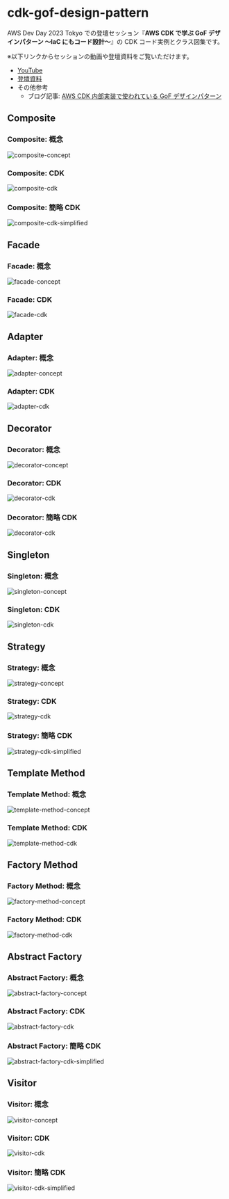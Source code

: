 # cdk-gof-design-pattern

AWS Dev Day 2023 Tokyo での登壇セッション『**AWS CDK で学ぶ GoF デザインパターン 〜IaC にもコード設計〜**』の CDK コード実例とクラス図集です。

※以下リンクからセッションの動画や登壇資料をご覧いただけます。

- [YouTube](https://www.youtube.com/watch?v=Gi0m08NuLJw)
- [登壇資料](https://speakerdeck.com/gotok365/aws-dev-day-cdk-gof-design-patterns)
- その他参考
  - ブログ記事: [AWS CDK 内部実装で使われている GoF デザインパターン](https://go-to-k.hatenablog.com/entry/aws-cdk-internal-gof-paterns)

## Composite

### Composite: 概念

![composite-concept](./drawio/composite/composite-concept.drawio.svg)

### Composite: CDK

![composite-cdk](./drawio/composite/composite-cdk.drawio.svg)

### Composite: 簡略 CDK

![composite-cdk-simplified](./drawio/composite/composite-cdk-simplified.drawio.svg)

## Facade

### Facade: 概念

![facade-concept](./drawio/facade/facade-concept.drawio.svg)

### Facade: CDK

![facade-cdk](./drawio/facade/facade-cdk.drawio.svg)

## Adapter

### Adapter: 概念

![adapter-concept](./drawio/adapter/adapter-concept.drawio.svg)

### Adapter: CDK

![adapter-cdk](./drawio/adapter/adapter-cdk.drawio.svg)

## Decorator

### Decorator: 概念

![decorator-concept](./drawio/decorator/decorator-concept.drawio.svg)

### Decorator: CDK

![decorator-cdk](./drawio/decorator/decorator-cdk.drawio.svg)

### Decorator: 簡略 CDK

![decorator-cdk](./drawio/decorator/decorator-cdk-simplified.drawio.svg)

## Singleton

### Singleton: 概念

![singleton-concept](./drawio/singleton/singleton-concept.drawio.svg)

### Singleton: CDK

![singleton-cdk](./drawio/singleton/singleton-cdk.drawio.svg)

## Strategy

### Strategy: 概念

![strategy-concept](./drawio/strategy/strategy-concept.drawio.svg)

### Strategy: CDK

![strategy-cdk](./drawio/strategy/strategy-cdk.drawio.svg)

### Strategy: 簡略 CDK

![strategy-cdk-simplified](./drawio/strategy/strategy-cdk-simplified.drawio.svg)

## Template Method

### Template Method: 概念

![template-method-concept](./drawio/template-method/template-method-concept.drawio.svg)

### Template Method: CDK

![template-method-cdk](./drawio/template-method/template-method-cdk.drawio.svg)

## Factory Method

### Factory Method: 概念

![factory-method-concept](./drawio/factory-method/factory-method-concept.drawio.svg)

### Factory Method: CDK

![factory-method-cdk](./drawio/factory-method/factory-method-cdk.drawio.svg)

## Abstract Factory

### Abstract Factory: 概念

![abstract-factory-concept](./drawio/abstract-factory/abstract-factory-concept.drawio.svg)

### Abstract Factory: CDK

![abstract-factory-cdk](./drawio/abstract-factory/abstract-factory-cdk.drawio.svg)

### Abstract Factory: 簡略 CDK

![abstract-factory-cdk-simplified](./drawio/abstract-factory/abstract-factory-cdk-simplified.drawio.svg)

## Visitor

### Visitor: 概念

![visitor-concept](./drawio/visitor/visitor-concept.drawio.svg)

### Visitor: CDK

![visitor-cdk](./drawio/visitor/visitor-cdk.drawio.svg)

### Visitor: 簡略 CDK

![visitor-cdk-simplified](./drawio/visitor/visitor-cdk-simplified.drawio.svg)
